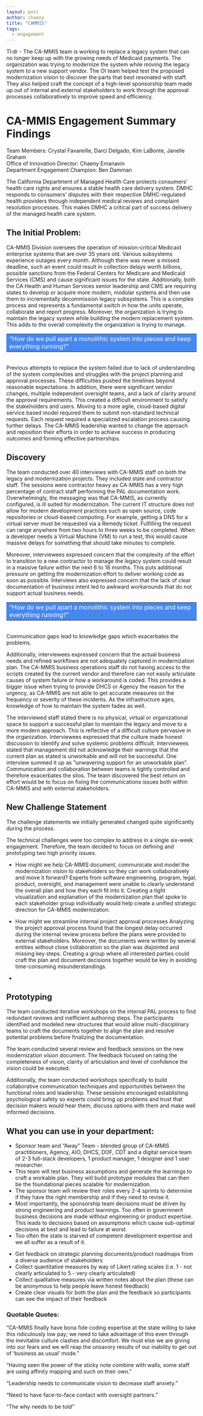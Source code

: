 ```yaml
---
layout: post
author: chaeny
title: "CAMMIS"
tags:
  - engagement
---
```

Tl:dr - The CA-MMIS team is working to replace a legacy system that can no longer keep up with the growing needs of Medicaid payments. The organization was trying to modernize the system while moving the legacy system to a new support vendor. The OI team helped test the proposed modernization vision to discover the parts that best resonated with staff. They also helped craft the concept of a high-level sponsorship team made up out of internal and external stakeholders to work through the approval processes collaboratively to improve speed and efficiency.

<h1 class="jumbotron">CA-MMIS Engagement Summary Findings</h1>

<p>Team Members: Crystal Favareille, Darci Delgado, Kim LaBonte, Janelle Graham
<br />
Office of Innovation Director: Chaeny Emanavin
<br />
Department Engagement Champion: Ben Damman
</p>

<p>The California Department of Managed Health Care protects consumers’ health care rights and ensures a stable health care delivery system. DMHC responds to consumers’ disputes with their respective DMHC-regulated health providers through independent medical reviews and complaint resolution processes. This makes DMHC a critical part of success delivery of the managed health care system. </p>

<h2>The Initial Problem:</h2>
<p>CA-MMIS Division oversees the operation of mission-critical Medicaid enterprise systems that are over 35 years old. Various subsystems experience outages every month. Although there was never a missed deadline, such an event could result in collection delays worth billions, possible sanctions from the Federal Centers for Medicare and Medicaid Services (CMS) and cause significant issues for the state. Additionally, both the CA Health and Human Services senior leadership and CMS are requiring states to develop or acquire more modern, modular systems and then use them to incrementally decommission legacy subsystems. This is a complex process and represents a fundamental switch in how the units operate, collaborate and report progress. Moreover, the organization is trying to maintain the legacy system while building the modern replacement system. This adds to the overall complexity the organization is trying to manage.
</p>
<table bgcolor="#4788ef" width="80%">
<tr>
<td><font color="#FFFFFF">
“How do we pull apart a monolithic system into pieces and keep everything running?”
</font>
</td>
</tr>
</table>
<br />
Previous attempts to replace the system failed due to lack of understanding of the system complexities and struggles with the project planning and approval processes. These difficulties pushed the timelines beyond reasonable expectations. In addition, there were significant vendor changes, multiple independent oversight teams, and a lack of clarity around the approval requirements. This created a difficult environment to satisfy the stakeholders and users. Moving to a more agile, cloud-based digital service based model required them to submit non-standard technical requests. Each request required a specialized escalation process causing further delays. The CA-MMIS leadership wanted to change the approach and reposition their efforts in order to achieve success in producing outcomes and forming effective partnerships.

<h2>Discovery</h2>
The team conducted over 40 interviews with CA-MMIS staff on both the legacy and modernization projects. They included state and contractor staff. The sessions were contractor heavy as CA-MMIS has a very high percentage of contract staff performing the PAL documentation work. Overwhelmingly, the messaging was that CA-MMIS, as currently configured, is ill suited for modernization. The current IT structure does not allow for modern development practices such as open source, code repositories or cloud-based computing. For example, getting a DNS for a virtual server must be requested via a Remedy ticket. Fulfilling the request can range anywhere from two hours to three weeks to be completed. When a developer needs a Virtual Machine (VM) to run a test, this would cause massive delays for something that should take minutes to complete.

Moreover, interviewees expressed concern that the complexity of the effort to transition to a new contractor to manage the legacy system could result in a massive failure within the next 6 to 18 months. This puts additional pressure on getting the modernization effort to deliver working code as soon as possible. Interviews also expressed concern that the lack of clear documentation of business intent led to awkward workarounds that do not support actual business needs.
<table bgcolor="#4788ef" width="80%">
<tr>
<td><font color="#FFFFFF">
“How do we pull apart a monolithic system into pieces and keep everything running?”
</font>
</td>
</tr>
</table>
<br />
Communication gaps lead to knowledge gaps which exacerbates the problems.

Additionally, interviewees expressed concern that the actual business needs and refined workflows are not adequately captured in modernization plan. The CA-MMIS business operations staff do not having access to the scripts created by the current vendor and therefore can not easily articulate causes of system failure or how a workaround is coded. This provides a bigger issue when trying to provide DHCS or Agency the reason for the urgency, as CA-MMIS are not able to get accurate measures on the frequency or severity of these incidents. As the infrastructure ages, knowledge of how to maintain the system fades as well.

The interviewed staff stated there is no physical, virtual or organizational space to support a successful plan to maintain the legacy and move to a more modern approach. This is reflective of a difficult culture pervasive in the organization. Interviewees expressed that the culture made honest discussion to identify and solve systemic problems difficult. Interviewees stated that management did not acknowledge their warnings that the current plan as stated is unworkable and will not be successful. One interview summed it up as “unwavering support for an unworkable plan”. Communication and collaboration between teams is tightly controlled and therefore exacerbates the silos. The team discovered the best return on effort would be to focus on fixing the communications issues both within CA-MMIS and with external stakeholders.


<h2>New Challenge Statement</h2>
The challenge statements we initially generated changed quite significantly during the process.

The technical challenges were too complex to address in a single six-week engagement. Therefore, the team decided to focus on defining and prototyping two high priority issues.

<ul><li>How might we help CA-MMIS document, communicate and model the modernization vision to stakeholders so they can work collaboratively and move it forward?
Experts from software engineering, program, legal, product, oversight, and management were unable to clearly understand the overall plan and how they each fit into it. Creating a tight visualization and explanation of the modernization plan that spoke to each stakeholder group individually would help create a unified strategic direction for CA-MMIS modernization.<li>

How might we streamline internal project approval processes
Analyzing the project approval process found that the longest delay occurred during the internal review process before the plans were provided to external stakeholders. Moreover, the documents were written by several entities without close collaboration so the plan was disjointed and missing key steps. Creating a group where all interested parties could craft the plan and document decisions together would be key in avoiding time-consuming misunderstandings.<li></ul>


<h2>Prototyping</h2>
The team conducted iterative workshops on the internal PAL process to find redundant reviews and inefficient authoring steps. The participants identified and modeled new structures that would allow multi-disciplinary teams to craft the documents together to align the plan and resolve potential problems before finalizing the documentation.

The team conducted several review and feedback sessions on the new modernization vision document. The feedback focused on rating the completeness of vision, clarity of articulation and level of confidence the vision could be executed.

Additionally, the team conducted workshops specifically to build collaborative communication techniques and opportunities between the functional roles and leadership. These sessions encouraged establishing psychological safety so experts could bring up problems and trust that decision makers would hear them, discuss options with them and make well informed decisions.


<h2>What you can use in your department:</h2>
<ul><li>Sponsor team and “Away” Team - blended group of CA-MMIS practitioners, Agency, AIO, DHCS, DOF, CDT and a digital service team of 2-3 full-stack developers, 1 product manager, 1 designer and 1 user researcher.
<li>This team will test business assumptions and generate the learnings to craft a workable plan. They will build prototype modules that can then be the foundational pieces scalable for modernization. </li>
<li>The sponsor team will review their roles every 2-4 sprints to determine if they have the right membership and if they need to revise it.</li>
<li>Most importantly, the sponsorship team decisions must be driven by strong engineering and product learnings. Too often in government business decisions are made without engineering or product expertise. This leads to decisions based on assumptions which cause sub-optimal decisions at best and lead to failure at worst. </li>
<li>Too often the state is starved of competent development expertise and we all suffer as a result of it.</li></ul>
<ul><li>Get feedback on strategic planning documents/product roadmaps from a diverse audience of stakeholders
<li>Collect quantitative measures by way of Likert rating scales (i.e. 1 - not clearly articulated to 5 - very clearly articulated)</li>
<li>Collect qualitative measures via written notes about the plan (these can be anonymous to help people leave honest feedback)</li>
<li>Create clear visuals for both the plan and the feedback so participants can see the impact of their feedback</li></ul>


<h3>Quotable Quotes:</h3>

“CA-MMIS finally have bona fide coding expertise at the state willing to take this ridiculously low pay; we need to take advantage of this even through the inevitable culture clashes and discomfort. We must else we are giving into our fears and we will reap the unsavory results of our inability to get out of ‘business as usual’ mode.”

“Having seen the power of the sticky note combine with walls, some staff are using affinity mapping and such on their own.”

“Leadership needs to communicate vision to decrease staff anxiety.”

“Need to have face-to-face contact with oversight partners.”

“The why needs to be told”
